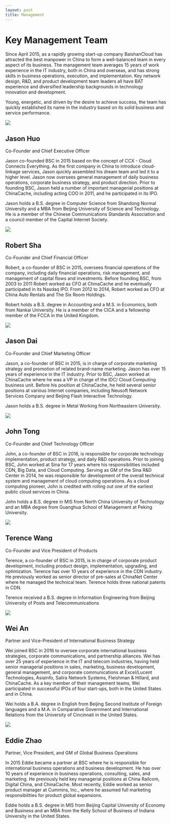 ```yaml
---
layout: post
title: Management
---
```

<div class="list_content">
<h1 class="head-title">Key Management Team</h1>
<p>Since April 2015, as a rapidly growing start-up company BaishanCloud has attracted the best manpower in China to form a well-balanced team in every aspect of its business. The management team averages 15 years of work experience in the IT industry, both in China and overseas, and has strong skills in business operations, execution, and implementation. Key network design, R&amp;D, and product development team leaders all have BAT experience and diversified leadership backgrounds in technology innovation and development.</p>
<p>Young, energetic, and driven by the desire to achieve success, the team has quickly established its name in the industry based on its solid business and service performance.</p>
	
<div class="management_info management_info_first">
	<img src="{{ site.baseurl }}/public/image/management/jason_huo.png">
	<h2>Jason Huo</h2>
	<p>Co-Founder and Chief Executive Officer</p>
	<p>Jason co-founded BSC in 2015 based on the concept of CCX - Cloud Connects Everything.  As the first company in China to introduce cloud-linkage services, Jason quickly assembled his dream team and led it to a higher level.  Jason now oversees general management of daily business operations, corporate business strategy, and product direction.  Prior to founding BSC, Jason held a number of important managerial positions at ChinaCache, including acting COO in 2011, and he participated in its IPO.</p>
	<p>Jason holds a B.S. degree in Computer Science from Shandong Normal University and a 	MBA from Beijing University of Science and Technology.  He is a member of the Chinese Communications Standards Association and a council member of the Capital Internet Society.</p>
	<div class="clearfix"></div>
	</div>
	
<div class="management_info">
	<img src="{{ site.baseurl }}/public/image/management/robert_sha.png">
	<h2>Robert Sha</h2>
	<p>Co-Founder and Chief Financial Officer</p>
	<p>Robert, a co-founder of BSC in 2015, oversees financial operations of the company, including daily financial operations, risk management, and management of capital flows and investments.  Before founding BSC, from 2003 to 2011 Robert worked as CFO at ChinaCache and he eventually participated in its Nasdaq IPO.  From 2012 to 2014, Robert worked as CFO at China Auto Rentals and The Six Room Holdings.</p>
	<p>Robert holds a B.S. degree in Accounting and a M.S. in Economics, both from Nankai University.  He is a member of the CICA and a fellowship member of the FCCA in the United Kingdom.</p>
	<div class="clearfix"></div>
</div>

<div class="management_info">
	<img src="{{ site.baseurl }}/public/image/management/jason_dai.png">
	<h2>Jason Dai</h2>
	<p>Co-Founder and Chief Marketing Officer</p>
	<p>Jason, a co-founder of BSC in 2015, is in charge of corporate marketing strategy and promotion of related brand-name marketing.  Jason has over 15 years of experience in the IT industry.  Prior to BSC, Jason worked at ChinaCache where he was a VP in charge of the IDC/ Cloud Computing business unit.   Before his position at ChinaCache, he held several senior positions at various Internet companies,  including Neusoft Network Services Company and Beijing Flash Interactive Technology.</p>
	<p>Jason holds a B.S. degree in Metal Working from Northeastern University.</p>
	<div class="clearfix"></div>
</div>

<div class="management_info">
	<img src="{{ site.baseurl }}/public/image/management/john_tong.png">
	<h2>John Tong</h2>
	<p>Co-Founder and Chief Technology Officer</p>
	<p>John, a co-founder of BSC in 2016, is responsible for corporate technology implementation, product strategy, and daily R&amp;D operations.  Prior to joining BSC, John worked at Sina for 17 years where his responsibilities included CDN, Big Data, and Cloud Computing.  Serving as GM of the Sina R&amp;D Center in 2014, he was responsible for development of the overall technical system and management of cloud computing operations.  As a cloud computing pioneer, John is credited with rolling out one of the earliest public cloud services in China.</p>
	<p>John holds a B.S. degree in MIS from North China University of Technology and an MBA degree from Guanghua School of Management at Peking University.</p>
	<div class="clearfix"></div>
</div>

<div class="management_info">
	<img src="{{ site.baseurl }}/public/image/management/terence_wang.png">
	<h2>Terence Wang</h2>
	<p>Co-Founder and Vice President of Products</p>
	<p>Terence, a co-founder of BSC in 2015, is in charge of corporate product development, including product design, implementation, upgrading, and optimization.  Terence has over 10 years of experience in the CDN industry.  He previously worked as senior director of pre-sales at ChinaNet Center where he managed the technical team.  Terence holds three national patents in CDN.</p>
	<p>Terence received a B.S. degree in Information Engineering from Beijing University of Posts and Telecommunications</p>
	<div class="clearfix"></div>
</div>

<div class="management_info">
	<img src="{{ site.baseurl }}/public/image/management/wei_an.png">
	<h2>Wei An</h2>
	<p>Partner and Vice-President of International Business Strategy</p>
	<p>Wei joined BSC in 2016 to oversee corporate international business strategies, corporate communications, and partnership alliances.  Wei has over 25 years of experience in the IT and telecom industries, having held senior managerial positions in sales, marketing, business development, general management, and corporate communications at Excel/Lucent Technologies, Asiainfo, Salira Network Systems, Fleishman &amp; Hillard, and ChinaCache.  As a key member of their management teams, Wei participated in successful IPOs of four start-ups, both in the United States and in China.</p>
	<p>Wei holds a B.A. degree in English from Beijing Second Institute of Foreign languages and a M.A. in Comparative Government and International Relations from the University of Cincinnati in the United States.</p>
	<div class="clearfix"></div>
</div>

<div class="management_info">
	<img src="{{ site.baseurl }}/public/image/management/eddie_zhao.png">
	<h2>Eddie Zhao</h2>
	<p>Partner, Vice President, and GM of Global Business Operations  </p>
	<p>In 2015 Eddie became a partner at BSC where he is responsible for international business operations and business development.  He has over 10 years of experience in business operations, consulting, sales, and marketing.  He previously held key managerial positions at China Railcom, Digital China, and ChinaCache.  Most recently, Eddie worked as senior product manager at Cummins, Inc., where he assumed full marketing responsibilities for product global expansions.</p>
	<p>Eddie holds a B.S. degree in MIS from Beijing Capital University of Economy and Business and an MBA from the Kelly School of Business of Indiana University in the United States.</p>
	<div class="clearfix"></div>
</div>
</div>